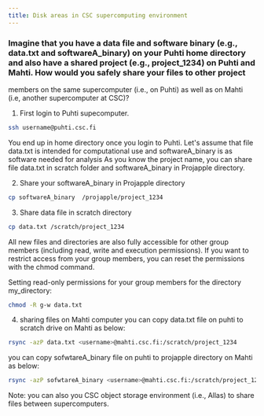 ```yaml
---
title: Disk areas in CSC supercomputing environment
---
```


### Imagine that you have a data file and software binary (e.g., data.txt and softwareA_binary) on your Puhti home directory and  also have a shared project (e.g., project_1234) on Puhti and Mahti. How would you safely share your files to other project
members on the same supercomputer (i.e., on Puhti) as well as on Mahti (i.e, another supercomputer at CSC)?

1. First login to Puhti supecomputer.

```bash
ssh username@puhti.csc.fi
```
You end up in home directory once you login to Puhti. Let's assume that file data.txt is intended for computational use and softwareA_binary is as software needed for analysis
As you know the project name, you can share file data.txt in scratch folder and softwareA_binary in Projapple directory.

2. Share your softwareA_binary in Projapple directory

```bash
cp softwareA_binary  /projapple/project_1234
````

3. Share data file in scratch directory
```bash
cp data.txt /scratch/project_1234
```
All new files and directories are also fully accessible for other group members (including read, write and execution permissions). If you want to restrict access from your group members, you can reset the permissions with the chmod command.

Setting read-only permissions for your group members for the directory my_directory:

```bash
chmod -R g-w data.txt
```
4. sharing files on Mahti computer
you can copy data.txt file on puhti to scratch drive on Mahti as below:

```bash
rsync -azP data.txt <username>@mahti.csc.fi:/scratch/project_1234
```
you can copy sofwtareA_binary file on puhti to projapple directory on Mahti as below:

```bash
rsync -azP sofwtareA_binary <username>@mahti.csc.fi:/scratch/project_1234
```

Note: you can also you CSC object storage environment (i.e., Allas) to share files between supercomputers.

###
